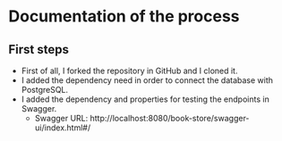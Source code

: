 Documentation of the process
================================

## First steps
* First of all, I forked the repository in GitHub and I cloned it.
* I added the dependency need in order to connect the database with PostgreSQL.
* I added the dependency and properties for testing the endpoints in Swagger.
  * Swagger URL: http://localhost:8080/book-store/swagger-ui/index.html#/
